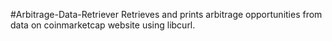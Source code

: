 #Arbitrage-Data-Retriever
Retrieves and prints arbitrage opportunities from data on coinmarketcap website using libcurl.
